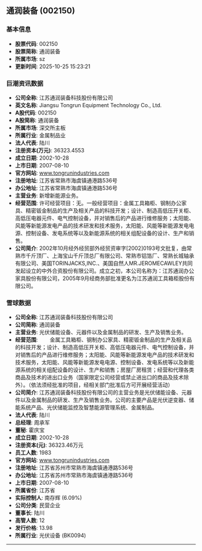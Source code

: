 ## 通润装备 (002150)

### 基本信息

- **股票代码**: 002150
- **股票简称**: 通润装备
- **所属市场**: sz
- **更新时间**: 2025-10-25 15:23:21

### 巨潮资讯数据

- **公司全称**: 江苏通润装备科技股份有限公司
- **英文名称**: Jiangsu Tongrun Equipment Technology Co., Ltd.
- **A股代码**: 002150
- **A股简称**: 通润装备
- **所属市场**: 深交所主板
- **所属行业**: 金属制品业
- **法人代表**: 陆川
- **注册资本(万元)**: 36323.4553
- **成立日期**: 2002-10-28
- **上市日期**: 2007-08-10
- **官方网站**: www.tongrunindustries.com
- **注册地址**: 江苏省常熟市海虞镇通港路536号
- **办公地址**: 江苏省常熟市海虞镇通港路536号
- **主营业务**: 新增新能源业务。
- **经营范围**: 许可经营项目：无。一般经营项目：金属工具箱柜、钢制办公家具、精密钣金制品的生产及相关产品的科技开发；设计、制造高低压开关柜、高低压电器元件、电气控制设备，并对销售后的产品进行维修服务；太阳能、风能等新能源发电产品的技术研发和技术服务，太阳能、风能等新能源发电电源、控制设备、发电系统等以及新能源系统的相关组配设备的设计、生产和销售。
- **公司简介**: 2002年10月经外经贸部外经贸资审字[2002]0193号文批复，由常熟市千斤顶厂、上海宝山千斤顶总厂有限公司、常熟市铝箔厂、常熟长城轴承有限公司、美国TORINJACKS,INC.、美国自然人MR.JEROMECAWLEY共同发起设立的中外合资股份有限公司。成立之初，本公司名称为：江苏通润办公家具股份有限公司，2005年9月经商务部批准更名为江苏通润工具箱柜股份有限公司。

### 雪球数据

- **公司全称**: 江苏通润装备科技股份有限公司
- **公司简称**: 通润装备
- **主营业务**: 光伏储能设备、元器件以及金属制品的研发、生产及销售业务。
- **经营范围**: 　　金属工具箱柜、钢制办公家具、精密钣金制品的生产及相关品的科技开发；设计、制造高低压开关柜、高低压电器元件、电气控制设备，并对销售后的产品进行维修服务；太阳能、风能等新能源发电产品的技术研发和技术服务，太阳能、风能等新能源发电电源、控制设备、发电系统等以及新能源系统的相关组配设备的设计、生产和销售；房屋厂房租赁；经营和代理各类商品及技术的进出口业务（国家限定公司经营或禁止进出口的商品及技术除外）。（依法须经批准的项目，经相关部门批准后方可开展经营活动）
- **公司简介**: 江苏通润装备科技股份有限公司的主营业务是光伏储能设备、元器件以及金属制品的研发、生产及销售业务。公司的主要产品是光伏逆变器、储能系统产品、光伏储能监控及智慧能源管理系统、金属制品。
- **法人代表**: 陆川
- **总经理**: 周承军
- **董秘**: 霍庆宝
- **成立日期**: 2002-10-28
- **注册资本(元)**: 36323.46万元
- **员工人数**: 1983
- **官方网站**: www.tongrunindustries.com
- **注册地址**: 江苏省苏州市常熟市海虞镇通港路536号
- **办公地址**: 江苏省苏州市常熟市海虞镇通港路536号
- **上市日期**: 2007-08-10
- **所属省份**: 江苏省
- **实际控制人**: 南存辉 (6.09%)
- **公司分类**: 民营企业
- **董事长**: 陆川
- **高管人数**: 12
- **发行价格**: 13.98
- **所属行业**: 光伏设备 (BK0094)

---